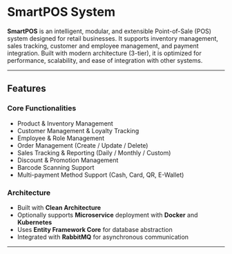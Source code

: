 # SmartPOS System

**SmartPOS** is an intelligent, modular, and extensible Point-of-Sale (POS) system designed for retail businesses. It supports inventory management, sales tracking, customer and employee management, and payment integration. Built with modern architecture (3-tier), it is optimized for performance, scalability, and ease of integration with other systems.

---

## Features

### Core Functionalities
- Product & Inventory Management  
- Customer Management & Loyalty Tracking  
- Employee & Role Management  
- Order Management (Create / Update / Delete)  
- Sales Tracking & Reporting (Daily / Monthly / Custom)  
- Discount & Promotion Management  
- Barcode Scanning Support  
- Multi-payment Method Support (Cash, Card, QR, E-Wallet)

### Architecture
- Built with **Clean Architecture**
- Optionally supports **Microservice** deployment with **Docker** and **Kubernetes**
- Uses **Entity Framework Core** for database abstraction
- Integrated with **RabbitMQ** for asynchronous communication

---

